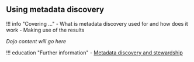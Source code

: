 <!-- SPDX-License-Identifier: CC-BY-4.0 -->
<!-- Copyright Contributors to the Egeria project. -->

## Using metadata discovery

!!! info "Covering ..."
    - What is metadata discovery used for and how does it work
    - Making use of the results

*Dojo content will go here*

!!! education "Further information"
    - [Metadata discovery and stewardship](/features/discovery-and-stewardship/overview)


